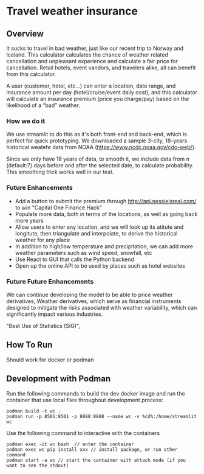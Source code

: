 # Travel weather insurance

## Overview
It sucks to travel in bad weather, just like our recent trip to Norway and Iceland. This calculator calculates the chance of weather related cancellation and unpleasant experience and calculate a fair price for cancellation. Retail hotels, event vandors, and travelers alike, all can benefit from this calculator. 

A user (customer, hotel, etc...) can enter a location, date range, and insurance amount per day (hotel/cruise/event daily cost), and this calculator will calculate an insurance premium (price you charge/pay) based on the likelihood of a “bad” weather.

### How we do it

We use streamlit to do this as it's both front-end and back-end, which is perfect for quick prototyping. We downloaded a sample 3-city, 18-years historical weatehr data from NOAA (https://www.ncdc.noaa.gov/cdo-web/).

Since we only have 18 years of data, to smooth it, we include data from n (default:7) days before and after the selected date, to calculate probability. This smoothing trick works well in our test.

### Future Enhancements

- Add a button to submit the premium through http://api.nessieisreal.com/ to win "Capital One Finance Hack"
- Populate more data, both in terms of the locations, as well as going back more years
- Allow users to enter any location, and we will look up its atitute and longitute, then triangulate and interpolate, to derive the historical weather for any place
- In addition to high/low temperature and precipitation, we can add more weather parameters such as wind speed, snowfall, etc
- Use React to GUI that calls the Python backend
- Open up the online API to be used by places such as hotel websites

### Future Future Enhancements

We can continue developing the model to be able to price weather derivatives, Weather derivatives, which serve as financial instruments designed to mitigate the risks associated with weather variability, which can significantly impact various industries.


"Best Use of Statistics (SIG)", 


## How To Run

Should work for docker or podman 

## Development with Podman
Run the following commands to build the dev docker image and run the container that use local files throughout development process:
```
podman build -t wc .
podman run -p 8501:8501 -p 8888:8888 --name wc -v %cd%:/home/streamlit wc
```
Use the following command to interactive with the containers
```
podman exec -it wc bash  // enter the container
podman exec wc pip install xxx // install package, or run other command
podman start -a wc // start the container with attach mode (if you want to see the stdout)
```